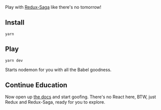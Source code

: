 Play with [Redux-Saga](https://redux-saga.js.org/) like there's no tomorrow!


## Install

```
yarn
```


## Play

```
yarn dev
```

Starts nodemon for you with all the Babel goodness.


## Continue Education

Now open up [the docs](https://redux-saga.js.org/) and start goofing.  There's
no React here, BTW, just Redux and Redux-Saga, ready for you to explore.
